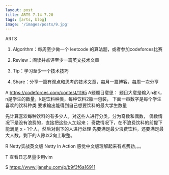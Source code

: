 ```yaml
---
layout: post
title: ARTS 7.14-7.20
tags: [arts, blog]
image: '/images/posts/9.jpg'
---
```




ARTS
1. Algorithm：每周至少做一个 leetcode 的算法题，或者参加codeforces比赛

2. Review：阅读并点评至少一篇英文技术文章

3. Tip：学习至少一个技术技巧

4. Share：分享一篇有观点和思考的技术文章，每月一篇博客，每周一次分享

A
https://codeforces.com/contest/1195
A题题目意思：
题目大意是输入n和k，n是学生的数量，k是饮料种类，每种饮料2瓶一包装，
下面一串数字是每个学生喜欢的饮料种类
要求输出能得到自己想要饮料的最大学生数量

先计算喜欢每种饮料的有多少人，对这些人进行分类，分为奇数和偶数，
偶数情况下是没有浪费的，直接把这些人加起来；
奇数情况下，在不浪费饮料的前提下能满足 x - 1个人，然后对剩下的人进行处理 
先要满足最少浪费饮料，还要满足最大人数，剩下的人除以2向上取整。

R
Netty实战英文版  Netty In Action
感觉中文版理解起来有点费劲。。。

T
查看日志尽量少用vim

S
https://www.jianshu.com/p/b9f3f6a16911